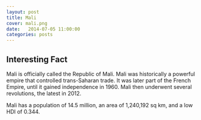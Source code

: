 ```yaml
---
layout: post
title: Mali
cover: mali.png
date:   2014-07-05 11:00:00
categories: posts
---
```


## Interesting Fact

Mali is officially called the Republic of Mali. Mali was historically a powerful empire that controlled trans-Saharan trade. It was later part of the French Empire, until it gained independence in 1960. Mali then underwent several revolutions, the latest in 2012. 

Mali has a population of 14.5 million, an area of 1,240,192 sq km, and a low HDI of 0.344. 